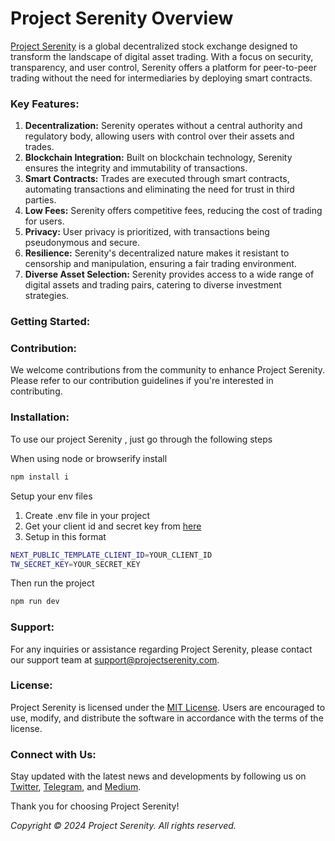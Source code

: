 # Project Serenity Overview

[Project Serenity](https://projectserenity.com) is a global decentralized stock exchange designed to transform the landscape of digital asset trading. With a focus on security, transparency, and user control, Serenity offers a platform for peer-to-peer trading without the need for intermediaries by deploying smart contracts.

### Key Features:
1. **Decentralization:** Serenity operates without a central authority and regulatory body, allowing users with control over their assets and trades.
2. **Blockchain Integration:** Built on blockchain technology, Serenity ensures the integrity and immutability of transactions.
3. **Smart Contracts:** Trades are executed through smart contracts, automating transactions and eliminating the need for trust in third parties.
4. **Low Fees:** Serenity offers competitive fees, reducing the cost of trading for users.
5. **Privacy:** User privacy is prioritized, with transactions being pseudonymous and secure.
6. **Resilience:** Serenity's decentralized nature makes it resistant to censorship and manipulation, ensuring a fair trading environment.
7. **Diverse Asset Selection:** Serenity provides access to a wide range of digital assets and trading pairs, catering to diverse investment strategies.

### Getting Started:





### Contribution:
We welcome contributions from the community to enhance Project Serenity. Please refer to our contribution guidelines if you're interested in contributing.

### Installation:

To use our project Serenity , just go through the following steps

When using node or browserify install

```bash
npm install i
```

Setup your env files

1) Create .env file in your project
2) Get your client id and secret key from [here](https://thirdweb.com/create-api-key)
3) Setup in this format

```bash
NEXT_PUBLIC_TEMPLATE_CLIENT_ID=YOUR_CLIENT_ID
TW_SECRET_KEY=YOUR_SECRET_KEY
```

Then run the project
```bash
npm run dev
```







### Support:
For any inquiries or assistance regarding Project Serenity, please contact our support team at [support@projectserenity.com](mailto:support@projectserenity.com).

### License:
Project Serenity is licensed under the [MIT License](link-to-license). Users are encouraged to use, modify, and distribute the software in accordance with the terms of the license.

### Connect with Us:
Stay updated with the latest news and developments by following us on [Twitter](link-to-twitter), [Telegram](link-to-telegram), and [Medium](link-to-medium).

Thank you for choosing Project Serenity!

*Copyright © 2024 Project Serenity. All rights reserved.*

